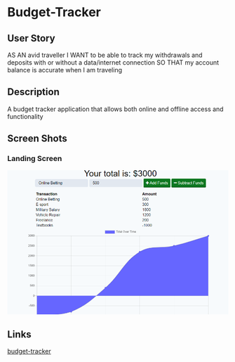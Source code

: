 # Budget-Tracker

## User Story
AS AN avid traveller
I WANT to be able to track my withdrawals and deposits with or without a data/internet connection
SO THAT my account balance is accurate when I am traveling

## Description
A budget tracker application that allows both online and offline access and functionality
 


## Screen Shots
### Landing Screen
![image](./public/img/budgetscreen.PNG)

## Links
[budget-tracker](https://e-budget-tracker.herokuapp.com/)

